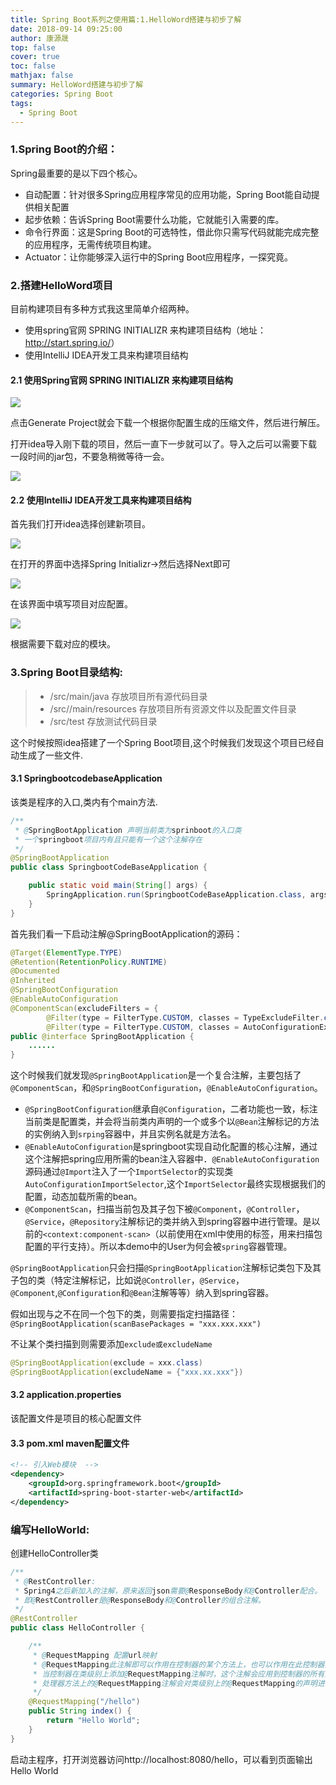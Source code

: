 ```yaml
---
title: Spring Boot系列之使用篇:1.HelloWord搭建与初步了解
date: 2018-09-14 09:25:00
author: 康源晟
top: false
cover: true
toc: false
mathjax: false
summary: HelloWord搭建与初步了解
categories: Spring Boot
tags:
  - Spring Boot
---
```


### 1.Spring Boot的介绍：

Spring最重要的是以下四个核心。

- 自动配置：针对很多Spring应用程序常见的应用功能，Spring Boot能自动提供相关配置
- 起步依赖：告诉Spring Boot需要什么功能，它就能引入需要的库。
- 命令行界面：这是Spring Boot的可选特性，借此你只需写代码就能完成完整的应用程序，无需传统项目构建。
- Actuator：让你能够深入运行中的Spring Boot应用程序，一探究竟。



### 2.搭建HelloWord项目

目前构建项目有多种方式我这里简单介绍两种。

- 使用spring官网 SPRING INITIALIZR 来构建项目结构（地址：<http://start.spring.io/>）
-  使用IntelliJ IDEA开发工具来构建项目结构

#### 2.1 使用Spring官网 SPRING INITIALIZR 来构建项目结构

![](http://kyshblogs.oss-cn-beijing.aliyuncs.com/Spring-Boot/Spring-Boot-0001.png)

点击Generate Project就会下载一个根据你配置生成的压缩文件，然后进行解压。

打开idea导入刚下载的项目，然后一直下一步就可以了。导入之后可以需要下载一段时间的jar包，不要急稍微等待一会。

![](http://kyshblogs.oss-cn-beijing.aliyuncs.com/Spring-Boot/Spring-Boot-0002.png)



#### 2.2 使用IntelliJ IDEA开发工具来构建项目结构

首先我们打开idea选择创建新项目。

![](http://kyshblogs.oss-cn-beijing.aliyuncs.com/Spring-Boot/Spring-Boot-0003.png)

在打开的界面中选择Spring Initializr->然后选择Next即可

![](http://kyshblogs.oss-cn-beijing.aliyuncs.com/Spring-Boot/Spring-Boot-0004.png)

在该界面中填写项目对应配置。

![](http://kyshblogs.oss-cn-beijing.aliyuncs.com/Spring-Boot/Spring-Boot-0005.png)

根据需要下载对应的模块。



### 3.Spring Boot目录结构:

> * /src/main/java  存放项目所有源代码目录
> * /src//main/resources  存放项目所有资源文件以及配置文件目录
> * /src/test  存放测试代码目录

这个时候按照idea搭建了一个Spring Boot项目,这个时候我们发现这个项目已经自动生成了一些文件.

#### 3.1 SpringbootcodebaseApplication

该类是程序的入口,类内有个main方法.

```Java
/**
 * @SpringBootApplication 声明当前类为sprinboot的入口类
 * 一个springboot项目内有且只能有一个这个注解存在
 */
@SpringBootApplication
public class SpringbootCodeBaseApplication {

    public static void main(String[] args) {
        SpringApplication.run(SpringbootCodeBaseApplication.class, args);
    }
}
```
首先我们看一下启动注解@SpringBootApplication的源码：

```java
@Target(ElementType.TYPE)
@Retention(RetentionPolicy.RUNTIME)
@Documented
@Inherited
@SpringBootConfiguration
@EnableAutoConfiguration
@ComponentScan(excludeFilters = {
		@Filter(type = FilterType.CUSTOM, classes = TypeExcludeFilter.class),
		@Filter(type = FilterType.CUSTOM, classes = AutoConfigurationExcludeFilter.class) })
public @interface SpringBootApplication {
	......
}
```

这个时候我们就发现`@SpringBootApplication`是一个复合注解，主要包括了`@ComponentScan`，和`@SpringBootConfiguration`，`@EnableAutoConfiguration`。

- `@SpringBootConfiguration`继承自`@Configuration`，二者功能也一致，标注当前类是配置类，并会将当前类内声明的一个或多个以`@Bean`注解标记的方法的实例纳入到`srping`容器中，并且实例名就是方法名。
- `@EnableAutoConfiguration`是springboot实现自动化配置的核心注解，通过这个注解把spring应用所需的bean注入容器中．`@EnableAutoConfiguration`源码通过`@Import`注入了一个`ImportSelector`的实现类
   `AutoConfigurationImportSelector`,这个`ImportSelector`最终实现根据我们的配置，动态加载所需的bean。
- `@ComponentScan`，扫描当前包及其子包下被`@Component`，`@Controller`，`@Service`，`@Repository`注解标记的类并纳入到spring容器中进行管理。是以前的`<context:component-scan>`（以前使用在xml中使用的标签，用来扫描包配置的平行支持）。所以本demo中的User为何会被`spring`容器管理。

`@SpringBootApplication`只会扫描`@SpringBootApplication`注解标记类包下及其子包的类（特定注解标记，比如说`@Controller`，`@Service`，`@Component`,`@Configuration`和`@Bean`注解等等）纳入到spring容器。

假如出现与之不在同一个包下的类，则需要指定扫描路径：`@SpringBootApplication(scanBasePackages = "xxx.xxx.xxx")`

不让某个类扫描到则需要添加`exclude或excludeName`

```java
@SpringBootApplication(exclude = xxx.class)
@SpringBootApplication(excludeName = {"xxx.xx.xxx"})
```



#### 3.2 application.properties

该配置文件是项目的核心配置文件

#### 3.3 pom.xml  maven配置文件

```xml
<!-- 引入Web模块  -->
<dependency>
    <groupId>org.springframework.boot</groupId>
    <artifactId>spring-boot-starter-web</artifactId>
</dependency>
```

### 编写HelloWorld:
创建HelloController类
```Java
/**
 * @RestController:
 * Spring4之后新加入的注解，原来返回json需要@ResponseBody和@Controller配合。
 * 即@RestController是@ResponseBody和@Controller的组合注解。
 */
@RestController
public class HelloController {

    /**
     * @RequestMapping 配置url映射
     * @RequestMapping此注解即可以作用在控制器的某个方法上，也可以作用在此控制器类上。
     * 当控制器在类级别上添加@RequestMapping注解时，这个注解会应用到控制器的所有处理器方法上。
     * 处理器方法上的@RequestMapping注解会对类级别上的@RequestMapping的声明进行补充。
     */
    @RequestMapping("/hello")
    public String index() {
        return "Hello World";
    }
}

```
启动主程序，打开浏览器访问http://localhost:8080/hello，可以看到页面输出Hello World

